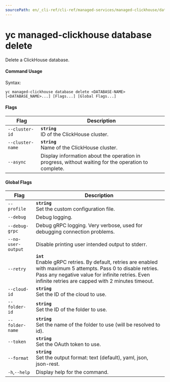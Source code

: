 ```yaml
---
sourcePath: en/_cli-ref/cli-ref/managed-services/managed-clickhouse/database/delete.md
---
```

# yc managed-clickhouse database delete

Delete a ClickHouse database.

#### Command Usage

Syntax: 

`yc managed-clickhouse database delete <DATABASE-NAME> [<DATABASE_NAME>...] [Flags...] [Global Flags...]`

#### Flags

| Flag | Description |
|----|----|
|`--cluster-id`|<b>`string`</b><br/>ID of the ClickHouse cluster.|
|`--cluster-name`|<b>`string`</b><br/>Name of the ClickHouse cluster.|
|`--async`|Display information about the operation in progress, without waiting for the operation to complete.|

#### Global Flags

| Flag | Description |
|----|----|
|`--profile`|<b>`string`</b><br/>Set the custom configuration file.|
|`--debug`|Debug logging.|
|`--debug-grpc`|Debug gRPC logging. Very verbose, used for debugging connection problems.|
|`--no-user-output`|Disable printing user intended output to stderr.|
|`--retry`|<b>`int`</b><br/>Enable gRPC retries. By default, retries are enabled with maximum 5 attempts. Pass 0 to disable retries. Pass any negative value for infinite retries. Even infinite retries are capped with 2 minutes timeout.|
|`--cloud-id`|<b>`string`</b><br/>Set the ID of the cloud to use.|
|`--folder-id`|<b>`string`</b><br/>Set the ID of the folder to use.|
|`--folder-name`|<b>`string`</b><br/>Set the name of the folder to use (will be resolved to id).|
|`--token`|<b>`string`</b><br/>Set the OAuth token to use.|
|`--format`|<b>`string`</b><br/>Set the output format: text (default), yaml, json, json-rest.|
|`-h`,`--help`|Display help for the command.|
